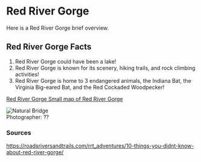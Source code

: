 <!-- Heading 1 -->
# Red River Gorge

<!-- First paragraph -->
Here is a Red River Gorge brief overview.

<!-- Heading 2 -->
## Red River Gorge Facts

<!-- Ordered list -->
1. Red River Gorge could have been a lake!
2. Red River Gorge is known for its scenery, hiking trails, and rock climbing activities!
3. Red River Gorge is home to 3 endangered animals, the Indiana Bat, the Virginia Big-eared Bat, and the Red Cockaded Woodpecker!

<!-- Link to web page -->
[Red River Gorge Small map of Red River Gorge](https://www.redrivergorgecabinrentals.com/resort-maps/thumbnail_1_rrgcr-area-map-2016.png)

<!-- Display PNG image from a different server. Notice the exclamation mark ! -->
![Natural Bridge](https://www.outdoorproject.com/sites/default/files/styles/odp_header_adaptive/public/features/nb1.jpg)   
Photographer: ??

<!-- 
    This is a comment. The above line grabs a PNG from a URL and will display it as an image. The "Become Happy" text inside the brackets is called an Alt property and is used in case the image is corrupted or for browsers that don't display images (they exist). 
-->

<!-- Heading 3 -->
### Sources
https://roadsriversandtrails.com/rrt_adventures/10-things-you-didnt-know-about-red-river-gorge/